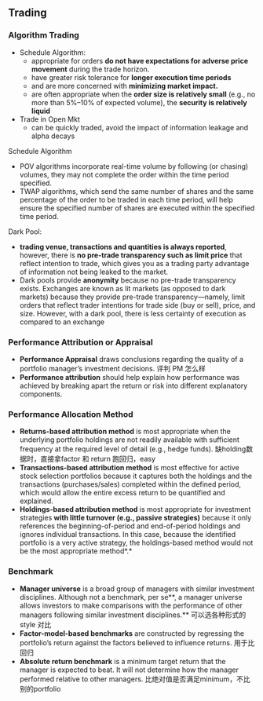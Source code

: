 ## Trading

### Algorithm Trading

- Schedule Algorithm: 
  - appropriate for orders **do not have expectations for adverse price movement** during the trade horizon. 
  - have greater risk tolerance for **longer execution time periods** 
  - and are more concerned with **minimizing market impact.** 
  - are often appropriate when the **order size is relatively small** (e.g., no more than 5%–10% of expected volume), the **security is relatively liquid**
- Trade in Open Mkt
  - can be quickly traded, avoid the impact of information leakage and alpha decays



Schedule Algorithm

-  POV algorithms incorporate real-time volume by following (or chasing) volumes, they may not complete the order within the time period specified.
- TWAP algorithms, which send the same number of shares and the same percentage of the order to be traded in each time period, will help ensure the specified number of shares are executed within the specified time period.

Dark Pool:

- **trading venue, transactions and quantities is always reported**, however, there is **no pre-trade transparency such as limit price** that reflect intention to trade, which gives you as a trading party advantage of information not being leaked to the market.
- Dark pools provide **anonymity** because no pre-trade transparency exists. Exchanges are known as lit markets (as opposed to dark markets) because they provide pre-trade transparency—namely, limit orders that reflect trader intentions for trade side (buy or sell), price, and size. However, with a dark pool, there is less certainty of execution as compared to an exchange

### Performance Attribution or Appraisal 

- **Performance Appraisal** draws conclusions regarding the quality of a portfolio manager’s investment decisions. 评判 PM 怎么样
- **Performance attribution** should help explain how performance was achieved by breaking apart the return or risk into different explanatory components.

### Performance Allocation Method 

- **Returns-based attribution method** is most appropriate when the underlying portfolio holdings are not readily available with sufficient frequency at the required level of detail (e.g., hedge funds).  缺holding数据时，直接拿factor 和 return 跑回归，easy
- **Transactions-based attribution method** is most effective for active stock selection portfolios because it captures both the holdings and the transactions (purchases/sales) completed within the defined period, which would allow the entire excess return to be quantified and explained.
- **Holdings-based attribution method** is most appropriate for investment strategies **with little turnover (e.g., passive strategies)** because it only references the beginning-of-period and end-of-period holdings and ignores individual transactions. In this case, because the identified portfolio is a very active strategy, the holdings-based method would not be the most appropriate method*.*

### Benchmark

- **Manager universe** is a broad group of managers with similar investment disciplines. Although not a benchmark, per se**, a manager universe allows investors to make comparisons with the performance of other managers following similar investment disciplines.** 可以选各种形式的 style 对比
- **Factor-model-based benchmarks** are constructed by regressing the portfolio’s return against the factors believed to influence returns. 用于比回归
- **Absolute return benchmark** is a minimum target return that the manager is expected to beat. It will not determine how the manager performed relative to other managers. 比绝对值是否满足minimum，不比别的portfolio